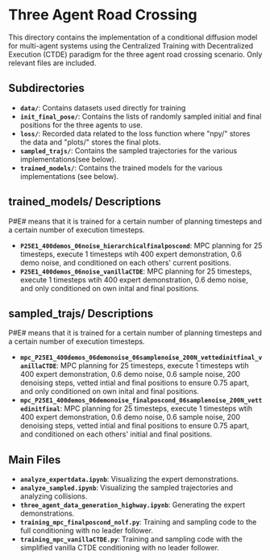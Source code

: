 # Three Agent Road Crossing

This directory contains the implementation of a conditional diffusion model for multi-agent systems using the Centralized Training with Decentralized Execution (CTDE) paradigm for the three agent road crossing scenario. Only relevant files are included.

## Subdirectories

- **`data/`**: Contains datasets used directly for training
- **`init_final_pose/`**: Contains the lists of randomly sampled initial and final positions for the three agents to use.
- **`loss/`**: Recorded data related to the loss function where "npy/" stores the data and "plots/" stores the final plots.
- **`sampled_trajs/`**: Contains the sampled trajectories for the various implementations(see below).
- **`trained_models/`**: Contains the trained models for the various implementations (see below).


## trained_models/ Descriptions
P#E# means that it is trained for a certain number of planning timesteps and a certain number of execution timesteps.
- **`P25E1_400demos_06noise_hierarchicalfinalposcond`**: MPC planning for 25 timesteps, execute 1 timesteps wtih 400 expert demonstration, 0.6 demo noise, and conditioned on each others' current positions.
- **`P25E1_400demos_06noise_vanillaCTDE`**: MPC planning for 25 timesteps, execute 1 timesteps wtih 400 expert demonstration, 0.6 demo noise, and only conditioned on own inital and final positions.


## sampled_trajs/ Descriptions
P#E# means that it is trained for a certain number of planning timesteps and a certain number of execution timesteps.
- **`mpc_P25E1_400demos_06demonoise_06samplenoise_200N_vettedinitfinal_vanillaCTDE`**: MPC planning for 25 timesteps, execute 1 timesteps wtih 400 expert demonstration, 0.6 demo noise, 0.6 sample noise, 200 denoising steps, vetted intial and final positions to ensure 0.75 apart, and only conditioned on own inital and final positions.
- **`mpc_P25E1_400demos_06demonoise_finalposcond_06samplenoise_200N_vettedinitfinal`**: MPC planning for 25 timesteps, execute 1 timesteps wtih 400 expert demonstration, 0.6 demo noise, 0.6 sample noise, 200 denoising steps, vetted intial and final positions to ensure 0.75 apart, and conditioned on each others' initial and final positions.


## Main Files
- **`analyze_expertdata.ipynb`**: Visualizing the expert demonstrations.
- **`analyze_sampled.ipynb`**: Visualizing the sampled trajectories and analyzing collisions.
- **`three_agent_data_generation_highway.ipynb`**: Generating the expert demonstrations.
- **`training_mpc_finalposcond_nolf.py`**: Training and sampling code to the full conditioning with no leader follower.
- **`training_mpc_vanillaCTDE.py`**: Training and sampling code with the simplified vanilla CTDE conditioning with no leader follower.
